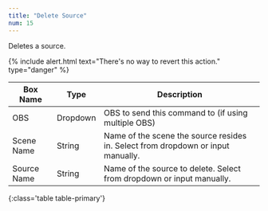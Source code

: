 ```yaml
---
title: "Delete Source"
num: 15
---
```


Deletes a source.

{% include alert.html text="There's no way to revert this action." type="danger" %} 

| Box Name | Type | Description | 
|-------|--------|--------
|OBS|Dropdown|OBS to send this command to (if using multiple OBS)|
|Scene Name|String|Name of the scene the source resides in. Select from dropdown or input manually.
|Source Name|String|Name of the source to delete. Select from dropdown or input manually.
{:class='table table-primary'}









